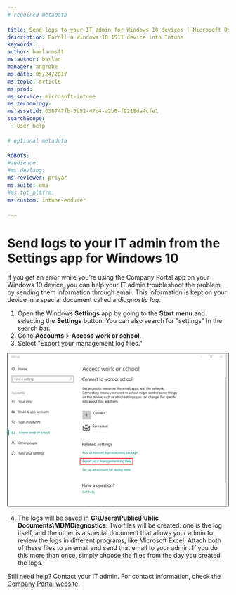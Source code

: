 ```yaml
---
# required metadata

title: Send logs to your IT admin for Windows 10 devices | Microsoft Docs
description: Enroll a Windows 10 1511 device into Intune
keywords:
author: barlanmsft
ms.author: barlan
manager: angrobe
ms.date: 05/24/2017
ms.topic: article
ms.prod:
ms.service: microsoft-intune
ms.technology:
ms.assetid: 038747fb-5b52-47c4-a2b6-f9218da4cfe1
searchScope:
 - User help

# optional metadata

ROBOTS:  
#audience:
#ms.devlang:
ms.reviewer: priyar
ms.suite: ems
#ms.tgt_pltfrm:
ms.custom: intune-enduser

---
```


# Send logs to your IT admin from the Settings app for Windows 10

If you get an error while you’re using the Company Portal app on your Windows 10 device, you can help your IT admin troubleshoot the problem by sending them information through email. This information is kept on your device in a special document called a _diagnostic log_.

1.	Open the Windows **Settings** app by going to the **Start menu** and selecting the **Settings** button. You can also search for "settings" in the search bar.
2.	Go to **Accounts** > **Access work or school**.
3.	Select "Export your management log files."

  ![The "Access work or school screen", which presents the Export option underneath the "Related settings" heading.](./media/w10-export-logs.png)

4. The logs will be saved in **C:\Users\Public\Public Documents\MDMDiagnostics**. Two files will be created: one is the log itself, and the other is a special document that allows your admin to review the logs in different programs, like Microsoft Excel. Attach both of these files to an email and send that email to your admin. If you do this more than once, simply choose the files from the day you created the logs. 

Still need help? Contact your IT admin. For contact information, check the [Company Portal website](http://portal.manage.microsoft.com).

